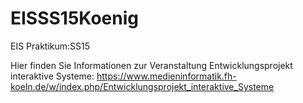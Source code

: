 # EISSS15Koenig
EIS Praktikum:SS15

Hier finden Sie Informationen zur Veranstaltung Entwicklungsprojekt interaktive Systeme:
https://www.medieninformatik.fh-koeln.de/w/index.php/Entwicklungsprojekt_interaktive_Systeme

